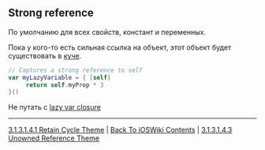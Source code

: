 ## Strong reference

По умолчанию для всех свойств, констант и переменных.

Пока у кого-то есть сильная ссылка на объект, этот объект будет существовать в [куче](/3%20Memory%20and%20Concurrency/3.1%20Memory/3.1.1%20RandomAccessMemory/3.1.1.3%20Heap.md).

```swift
// Captures a strong reference to self
var myLazyVariable = { [self]
     return self.myProp * 3
}()
```

Не путать с [lazy var closure](./3.1.3.1.4.6%20LazyClosure.md)

---

[3.1.3.1.4.1 Retain Cycle Theme](./3.1.3.1.4.1%20RetainCycle.md) | [Back To iOSWiki Contents](https://github.com/eldaroid/iOSWiki) | [3.1.3.1.4.3 Unowned Reference Theme](./3.1.3.1.4.3%20Unowned.md)